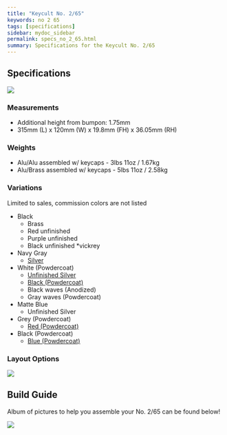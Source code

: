 ```yaml
---
title: "Keycult No. 2/65"
keywords: no 2 65
tags: [specifications]
sidebar: mydoc_sidebar
permalink: specs_no_2_65.html
summary: Specifications for the Keycult No. 2/65
---
```


## Specifications

![](https://cdn.shopify.com/s/files/1/0015/5084/3975/collections/No._2-65_-6_800x800.jpg?v=1607198696%202.22x)

### Measurements

- Additional height from bumpon: 1.75mm
- 315mm (L) x 120mm (W) x 19.8mm (FH) x 36.05mm (RH)

### Weights

- Alu/Alu assembled w/ keycaps - 3lbs 11oz / 1.67kg
- Alu/Brass assembled w/ keycaps - 5lbs 11oz / 2.58kg

### Variations

Limited to sales, commission colors are not listed

- Black
    - Brass
    - Red unfinished
    - Purple unfinished
    - Black unfinished *vickrey
- Navy Gray
    - [Silver](https://imgur.com/a/G2eizhz)
- White (Powdercoat)
    - [Unfinished Silver](https://imgur.com/a/8ytJAfe)
    - [Black (Powdercoat)](https://imgur.com/a/UqXnU1x)
    - Black waves (Anodized)
    - Gray waves (Powdercoat)
- Matte Blue
    - Unfinished Silver
- Grey (Powdercoat)
    - [Red (Powdercoat)](https://imgur.com/a/rKiUg3p)
- Black (Powdercoat)
    - [Blue (Powdercoat)](https://imgur.com/a/vGtDJB0)

### Layout Options

![](https://cdn.shopify.com/s/files/1/0015/5084/3975/products/wt65a-layout_1440x960.jpg?v=1578518041)

## Build Guide

Album of pictures to help you assemble your No. 2/65 can be found below!

[![](https://i.imgur.com/hwStq5m.jpg)](https://imgur.com/a/6hgMbfd)
